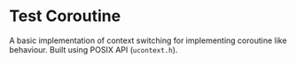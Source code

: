 # Test Coroutine

A basic implementation of context switching for implementing coroutine like behaviour.
Built using POSIX API (`ucontext.h`).
